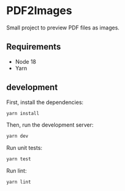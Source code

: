 # PDF2Images

Small project to preview PDF files as images.

## Requirements

-   Node 18
-   Yarn

## development

First, install the dependencies:

```bash
yarn install
```

Then, run the development server:

```bash
yarn dev
```

Run unit tests:

```bash
yarn test
```

Run lint:

```bash
yarn lint
```
